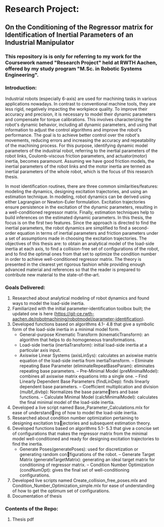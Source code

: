 # Research Project: 
## On the Conditioning of the Regressor matrix for Identification of Inertial Parameters of an Industrial Manipulator

### This repository is is only for referring to my work for the Coursework named "Research Project" held at RWTH Aachen, offered by my study program "M.Sc. in Robotic Systems Engineering". 

### **Introduction:**
Industrial robots (especially 6-axis) are used for machining tasks in various applications nowadays. In contrast to conventional machine tools, they are less rigid, negatively impacting the workpiece quality. To improve their accuracy and precision, it is necessary to model their dynamic parameters and compensate for torque calibrations. This involves characterizing the robot's dynamic behavior, including all dynamic parameters, and using that information to adjust the control algorithms and improve the robot's performance. The goal is to achieve better control over the robot's movements, reducing errors and increasing the accuracy and repeatability of the machining process. For this purpose, identifying dynamic model parameters of the industrial robot, referring to the inertial parameters of the robot links, Coulomb-viscous friction parameters, and actuator(motor) inertia, becomes paramount. Assuming we have good friction models, the inertial parameters of the robot links and the motor inertia are termed as inertial parameters of the whole robot, which is the focus of this research thesis. 

In most identification routines, there are three common similarities/features: modeling the dynamics, designing excitation trajectories, and using an estimation technique. In modeling, robot dynamics can be derived using either Lagrangian or Newton-Euler formulation. Excitation trajectories ensure persistence in the excitation of the dynamic parameters, resulting in a well-conditioned regressor matrix. Finally, estimation techniques help to build inferences on the estimated dynamic parameters. In this thesis, the focus is on the first two features. Since the approach is directed to find the inertial parameters, the robot dynamics are simplified to find a second-order equation in terms of inertial parameters and friction parameters under a set of assumptions made in choosing the excitation trajectories. The objectives of this thesis are: to obtain an analytical model of the load-side inertia at each axis, to find a collision-free set of configurations of the robot, and to find the optimal ones from that set to optimize the condition number in order to achieve well-conditioned regressor matrix. The theory is presented in the clearest yet rigorous fashion while providing enough advanced material and references so that the reader is prepared to contribute new material to the state-of-the-art.

### **Goals Delivered:**
1. Researched about analytical modeling of robot dynamics and found ways to model the
load-side inertia.
2. Familiarized with the initial parameter-identification toolbox built; the updated one is here
(https://git-ce.rwth-aachen.de/robotmachining/robotmodel/parameter-identification).
3. Developed functions based on algorithms 4.1- 4.8 that give a symbolic form of the load-side inertia in a minimal model form.
    - General-purpose Kinematic Transform (kinematicTransform): an algorithm that helps to do homogeneous transformations.
    - Load-side Inertia (inertiaTransform): initial load-side inertia at a particular axis input.
    - Axiswise Linear Systems (axisLinSys): calculates an axiswise matrix equation of the load-side inertia from inertiaTransform.
    – Eliminate repeating Base Parameter (eliminateRepeatBaseParam): eliminates repeating base parameters.
    – Pre-Minimal Model (preMinimalModel): combines all axiswise matrix equations into a single one.
    – Find Linearly Dependent Base Parameters (findLinDep): finds linearly dependent base parameters.
    – Coefficient multiplication and division (mulbf_divbp): Normalizes the base parameters and base functions.
    – Calculate Minimal Model (calcMinimalModel): calculates the final minimal model of the load-side inertia.
4. Developed a live script named Base_Parameter_Calculations.mlx for ease of understanding of how to model the load-side inertia.
5. Researched about condition number optimization pertaining to designing excitation trajectories and subsequent estimation theory.
6. Developed functions based on algorithms 5.1- 5.3 that give a concise set of configurations that makes the regressor matrix from the minimal model well-conditioned and ready for designing excitation trajectories to find the inertia.
    - Generate Poses(generatePoses): used for discretization or generating random configurations of the robot.
    – Generate Target Matrix (generateTargetMatrix): generating an ideal target matrix for conditioning of regressor matrix.
    – Condition Number Optimization (condNumOpt): gives the final set of well-conditioning configurations.
7. Developed live scripts named Create_collision_free_poses.mlx and Condition_Number_Optimization_simple.mlx for ease of understanding of how to get the optimum set of configurations.
8. Documentation of thesis


### **Contents of the Repo:** 
1. Thesis pdf
